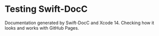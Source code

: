# Testing Swift-DocC
Documentation generated by Swift-DocC and Xcode 14. Checking how it looks and works with GitHub Pages.
